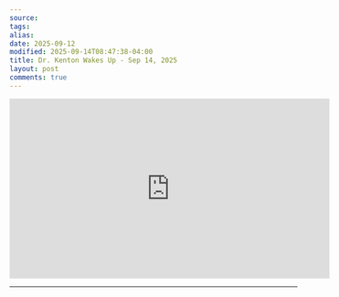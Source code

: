 ```yaml
---
source:
tags:
alias:
date: 2025-09-12
modified: 2025-09-14T08:47:38-04:00
title: Dr. Kenton Wakes Up - Sep 14, 2025
layout: post
comments: true
---
```


  

<iframe width="560" height="315" src="https://www.youtube.com/embed/BiUvBsWqp4A" title="YouTube video player" frameborder="0" allow="accelerometer; autoplay; clipboard-write; encrypted-media; gyroscope; picture-in-picture; web-share" allowfullscreen></iframe>

<!-- <img src="{{site.baseurl}}/images/[REPLACE]" width="560"> -->

---

